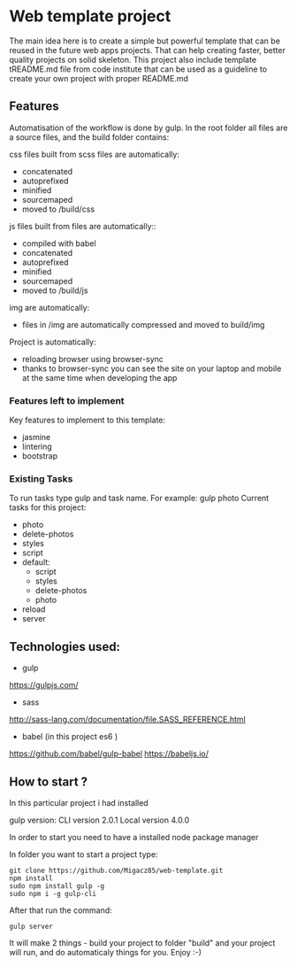# Web template project

The main idea here is to create a simple but powerful template that can
be reused in the future web apps projects. That can help creating faster,
better quality projects on solid skeleton. This project also include
template tREADME.md file from code institute that can be used as a
guideline to create your own project with proper README.md

## Features

Automatisation of the workflow is done by gulp.
In the root folder all files are a source files, and the build folder contains:

css files built from scss files are automatically:
 - concatenated
 - autoprefixed
 - minified
 - sourcemaped
 - moved to /build/css

js files built from files are automatically::
 - compiled with babel 
 - concatenated
 - autoprefixed
 - minified
 - sourcemaped
 - moved to /build/js

img are automatically:
 - files in /img are automatically compressed and moved to build/img

Project is automatically:
 - reloading browser using browser-sync
 - thanks to browser-sync you can see the site on your laptop and mobile at the
 same time when developing the app

### Features left to implement

Key features to implement to this template:

 - jasmine
 - lintering
 - bootstrap

### Existing Tasks 

To run tasks type gulp and task name. For example: gulp photo
Current tasks for this project: 

 - photo  
 - delete-photos
 - styles
 - script
 - default:
     - script
     - styles
     - delete-photos
     - photo
 - reload
 - server

## Technologies used:


- gulp 

https://gulpjs.com/


- sass

http://sass-lang.com/documentation/file.SASS_REFERENCE.html

- babel (in this project es6 )

https://github.com/babel/gulp-babel
https://babeljs.io/

##  How to start ?

In this particular project i had installed

gulp version:
CLI version 2.0.1
Local version 4.0.0

In order to start you need to have a installed node package manager

In folder you want to start a project type:
```
git clone https://github.com/Migacz85/web-template.git
npm install 
sudo npm install gulp -g
sudo npm i -g gulp-cli
```

After that run the command: 

```
gulp server
```
It will make 2 things - build your project to folder "build" and
your project will run, and do automaticaly things for you. 
Enjoy :-)